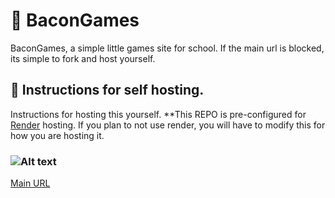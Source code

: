 # 🥓 BaconGames
BaconGames, a simple little games site for school.
If the main url is blocked, its simple to fork and host yourself.

## 📜 Instructions for self hosting.
Instructions for hosting this yourself.
**This REPO is pre-configured for [Render](https://render.com/) hosting. If you plan to not use render, you will have to modify this for how you are hosting it.
### <img src="https://cdn-baconbirdheadv2.onrender.com/main/misc/gitMD/bacongames/rLOGO.svg" alt="Alt text">

[Main URL](https://bacongames-v2.onrender.com)
